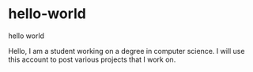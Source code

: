 # hello-world
hello world

Hello, I am a student working on a degree in computer science. I will use this account to post various projects that I work on.
